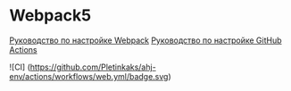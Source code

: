 # Webpack5

[Руководство по настройке Webpack](https://webpack.js.org/guides/)
[Руководство по настройке GitHub Actions](https://docs.github.com/en/actions/quickstart)
 
 ![CI] (https://github.com/Pletinkaks/ahj-env/actions/workflows/web.yml/badge.svg)